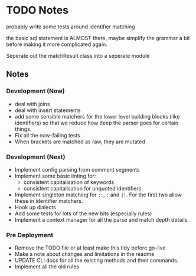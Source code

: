 # TODO Notes


probably write some tests around identifier matching


the basic sql statement is ALMOST there, maybe simplify the grammar a bit before making it more complicated again.


Seperate out the matchResult class into a seperate module

## Notes

### Development (Now)
- deal with joins
- deal with insert statements
- add some sensible matchers for the lower level building blocks (like identifiers)
  so that we reduce how deep the parser goes for certain things.
- Fix all the now-failing tests
- When brackets are matched as raw, they are mutated
### Development (Next)
- Implement config parsing from comment segments
- Implement some basic linting for:
  - consistent capitalisation of keywords
  - consistent capitalisation for unquoted identifiers
- Implement singleton matching for `::`, `:` and `||`. For the first two allow these
  in identifier matchers.
- Hook up dialects
- Add some tests for lots of the new bits (especially rules)
- Implement a context manager for all the parse and match depth details.
### Pre Deployment
- Remove the TODO file or at least make this tidy before go-live
- Make a note about changes and limitations in the readme
- UPDATE CLI docs for all the existing methods and their commands.
- Implement all the old rules
